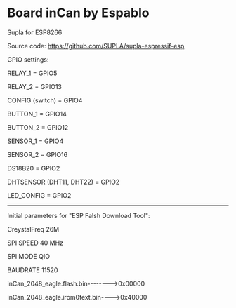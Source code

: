 # Board inCan by Espablo
Supla for ESP8266


Source code: https://github.com/SUPLA/supla-espressif-esp



GPIO settings:

RELAY_1 = GPIO5

RELAY_2 = GPIO13

CONFIG (switch) = GPIO4
	
BUTTON_1 = GPIO14

BUTTON_2 = GPIO12

SENSOR_1 = GPIO4

SENSOR_2 = GPIO16

DS18B20 = GPIO2


DHTSENSOR (DHT11, DHT22) = GPIO2

LED_CONFIG = GPIO2

-------------------------------------------------

Initial parameters for "ESP Falsh Download Tool":

CreystalFreq 26M

SPI SPEED 40 MHz

SPI MODE QIO

BAUDRATE 11520

inCan_2048_eagle.flash.bin-------->0x00000

inCan_2048_eagle.irom0text.bin---->0x40000

